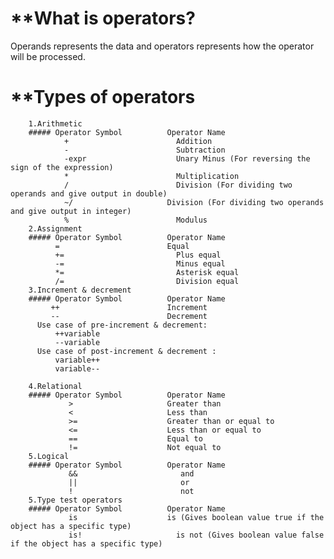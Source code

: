 
# **What is operators?
  Operands represents the data and operators represents how the operator will be processed.

# **Types of operators
        1.Arithmetic
        ##### Operator Symbol	       Operator Name
                +	                     Addition
                -	                     Subtraction
                -expr	                 Unary Minus (For reversing the  sign of the expression)
                *	                     Multiplication 
                /	                     Division (For dividing two operands and give output in double)
                ~/	                   Division (For dividing two operands and give output in integer)
                %	                     Modulus
        2.Assignment
        ##### Operator Symbol	       Operator Name
              =	                       Equal
              +=	                     Plus equal
              -=	                     Minus equal
              *=	                     Asterisk equal
              /=	                     Division equal
        3.Increment & decrement
        ##### Operator Symbol	       Operator Name
             ++	                       Increment
             --	                       Decrement
          Use case of pre-increment & decrement:
              ++variable
              --variable
          Use case of post-increment & decrement :
              variable++
              variable--
          
        4.Relational
        ##### Operator Symbol	       Operator Name
                 >	                   Greater than
                 <	                   Less than
                 >=	                   Greater than or equal to
                 <=	                   Less than or equal to
                 ==	                   Equal to
                 !=	                   Not equal to
        5.Logical
        ##### Operator Symbol	       Operator Name
                 &&	                      and
                 ||	                      or
                 !	                      not
        5.Type test operators
        ##### Operator Symbol	       Operator Name
                 is	                   is (Gives boolean value true if the object has a specific type)
                 is!	                 is not (Gives boolean value false if the object has a specific type)
